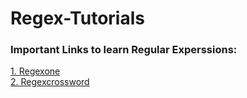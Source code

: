 # Regex-Tutorials


### Important Links to learn Regular Experssions:

[1. Regexone](https://regexone.com/)  
[2. Regexcrossword](https://regexcrossword.com/)
